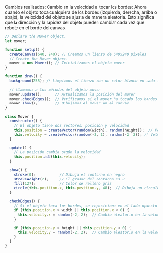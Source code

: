 Cambios realizados:
Cambio en la velocidad al tocar los bordes: Ahora, cuando el objeto toca cualquiera de los bordes (izquierda, derecha, arriba o abajo), la velocidad del objeto se ajusta de manera aleatoria. Esto significa que la dirección y la rapidez del objeto pueden cambiar cada vez que rebote en el borde del canvas.
``` javascript
// Declare the Mover object.
let mover;

function setup() {
  createCanvas(640, 240); // Creamos un lienzo de 640x240 píxeles
  // Create the Mover object.
  mover = new Mover(); // Inicializamos el objeto mover
}

function draw() {
  background(255); // Limpiamos el lienzo con un color blanco en cada frame
  
  // Llamamos a los métodos del objeto mover
  mover.update();      // Actualizamos la posición del mover
  mover.checkEdges();  // Verificamos si el mover ha tocado los bordes
  mover.show();        // Dibujamos el mover en el canvas
}

class Mover {
  constructor() {
    // El objeto tiene dos vectores: posición y velocidad
    this.position = createVector(random(width), random(height));  // Posición inicial aleatoria
    this.velocity = createVector(random(-2, 2), random(-2, 2)); // Velocidad aleatoria
  }

  update() {
    // La posición cambia según la velocidad
    this.position.add(this.velocity);
  }

  show() {
    stroke(0);           // Dibuja el contorno en negro
    strokeWeight(2);     // El grosor del contorno es 2
    fill(127);           // Color de relleno gris
    circle(this.position.x, this.position.y, 48);  // Dibuja un círculo en la posición del mover
  }

  checkEdges() {
    // Si el objeto toca los bordes, se reposiciona en el lado opuesto y cambia su velocidad aleatoriamente
    if (this.position.x > width || this.position.x < 0) {
      this.velocity.x = random(-2, 2);  // Cambio aleatorio en la velocidad X
    }

    if (this.position.y > height || this.position.y < 0) {
      this.velocity.y = random(-2, 2);  // Cambio aleatorio en la velocidad Y
    }
  }
}
```
